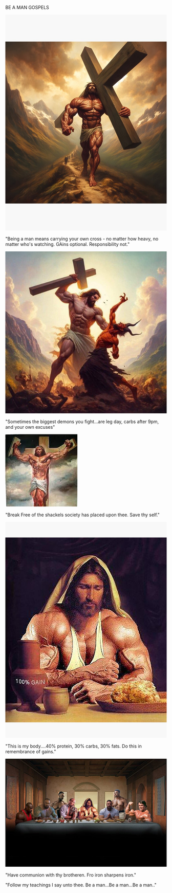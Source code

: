 BE A MAN GOSPELS

![image alt](https://github.com/cquaye/Be_a_man_7/blob/fc893b9b7e39172aabd782ab51c60b4a12e4dd59/carry_your_cross.jpg)

"Being a man means carrying your own cross - no matter how heavy, no matter who's watching. GAins optional. Responsibility not."

![image alt](https://github.com/cquaye/Be_a_man_7/blob/fc893b9b7e39172aabd782ab51c60b4a12e4dd59/jesus_defeat_adversity.jpg)

"Sometimes the biggest demons you fight...are leg day, carbs after 9pm, and your own excuses"

![image alt](https://github.com/cquaye/Be_a_man_7/blob/fc893b9b7e39172aabd782ab51c60b4a12e4dd59/jesus-gains.jpg)

"Break Free of the shackels society has placed upon thee. Save thy self."

![image alt](https://github.com/cquaye/Be_a_man_7/blob/fc893b9b7e39172aabd782ab51c60b4a12e4dd59/jesusmacros.jpg)

"This is my body....40% protein, 30% carbs, 30% fats. Do this in remembrance of gains."

![image alt](https://github.com/cquaye/Be_a_man_7/blob/fc893b9b7e39172aabd782ab51c60b4a12e4dd59/lastsupper.jpg)

"Have communion with thy brotheren. Fro iron sharpens iron."


"Follow my teachings I say unto thee. Be a man...Be a man...Be a man.."
